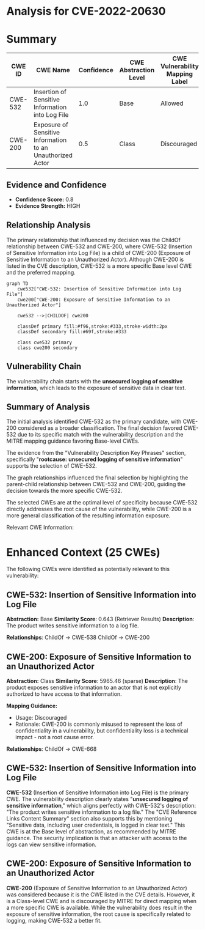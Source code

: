# Analysis for CVE-2022-20630

# Summary
| CWE ID | CWE Name | Confidence | CWE Abstraction Level | CWE Vulnerability Mapping Label | CWE-Vulnerability Mapping Notes |
|---|---|---|---|---|---|
| CWE-532 | Insertion of Sensitive Information into Log File | 1.0 | Base | Allowed | Primary CWE |
| CWE-200 | Exposure of Sensitive Information to an Unauthorized Actor | 0.5 | Class | Discouraged | Secondary Candidate |

## Evidence and Confidence

*   **Confidence Score:** 0.8
*   **Evidence Strength:** HIGH

## Relationship Analysis
The primary relationship that influenced my decision was the ChildOf relationship between CWE-532 and CWE-200, where CWE-532 (Insertion of Sensitive Information into Log File) is a child of CWE-200 (Exposure of Sensitive Information to an Unauthorized Actor). Although CWE-200 is listed in the CVE description, CWE-532 is a more specific Base level CWE and the preferred mapping.

```mermaid
graph TD
    cwe532["CWE-532: Insertion of Sensitive Information into Log File"]
    cwe200["CWE-200: Exposure of Sensitive Information to an Unauthorized Actor"]
    
    cwe532 -->|CHILDOF| cwe200
    
    classDef primary fill:#f96,stroke:#333,stroke-width:2px
    classDef secondary fill:#69f,stroke:#333
    
    class cwe532 primary
    class cwe200 secondary
```

## Vulnerability Chain
The vulnerability chain starts with the **unsecured logging of sensitive information**, which leads to the exposure of sensitive data in clear text.

## Summary of Analysis
The initial analysis identified CWE-532 as the primary candidate, with CWE-200 considered as a broader classification. The final decision favored CWE-532 due to its specific match with the vulnerability description and the MITRE mapping guidance favoring Base-level CWEs.

The evidence from the "Vulnerability Description Key Phrases" section, specifically "**rootcause:** **unsecured logging of sensitive information**" supports the selection of CWE-532.

The graph relationships influenced the final selection by highlighting the parent-child relationship between CWE-532 and CWE-200, guiding the decision towards the more specific CWE-532.

The selected CWEs are at the optimal level of specificity because CWE-532 directly addresses the root cause of the vulnerability, while CWE-200 is a more general classification of the resulting information exposure.

Relevant CWE Information:

# Enhanced Context (25 CWEs)
The following CWEs were identified as potentially relevant to this vulnerability:

## CWE-532: Insertion of Sensitive Information into Log File
**Abstraction:** Base
**Similarity Score**: 0.643 (Retriever Results)
**Description**: The product writes sensitive information to a log file.

**Relationships**:
ChildOf -> CWE-538
ChildOf -> CWE-200

## CWE-200: Exposure of Sensitive Information to an Unauthorized Actor
**Abstraction:** Class
**Similarity Score**: 5965.46 (sparse)
**Description**: The product exposes sensitive information to an actor that is not explicitly authorized to have access to that information.

**Mapping Guidance:**
- Usage: Discouraged
- Rationale: CWE-200 is commonly misused to represent the loss of confidentiality in a vulnerability, but confidentiality loss is a technical impact - not a root cause error.

**Relationships**:
ChildOf -> CWE-668

## CWE-532: Insertion of Sensitive Information into Log File
**CWE-532** (Insertion of Sensitive Information into Log File) is the primary CWE. The vulnerability description clearly states "**unsecured logging of sensitive information**," which aligns perfectly with CWE-532's description: "The product writes sensitive information to a log file." The "CVE Reference Links Content Summary" section also supports this by mentioning "Sensitive data, including user credentials, is logged in clear text." This CWE is at the Base level of abstraction, as recommended by MITRE guidance. The security implication is that an attacker with access to the logs can view sensitive information.

## CWE-200: Exposure of Sensitive Information to an Unauthorized Actor
**CWE-200** (Exposure of Sensitive Information to an Unauthorized Actor) was considered because it is the CWE listed in the CVE details. However, it is a Class-level CWE and is discouraged by MITRE for direct mapping when a more specific CWE is available. While the vulnerability does result in the exposure of sensitive information, the root cause is specifically related to logging, making CWE-532 a better fit.